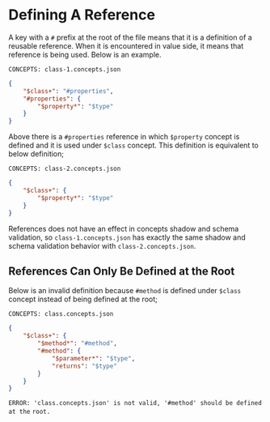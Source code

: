 # Defining A Reference

A key with a `#` prefix at the root of the file means that it is a definition of
a reusable reference. When it is encountered in value side, it means that
reference is being used. Below is an example.

`CONCEPTS: class-1.concepts.json`

```json name="class-1.concepts.json"
{
    "$class+": "#properties",
    "#properties": {
        "$property*": "$type"
    }
}
```

Above there is a `#properties` reference in which `$property` concept is
defined and it is used under `$class` concept. This definition is equivalent to
below definition;

`CONCEPTS: class-2.concepts.json`

```json name="class-2.concepts.json"
{
    "$class+": {
        "$property*": "$type"
    }
}
```

References does not have an effect in concepts shadow and schema validation, so
`class-1.concepts.json` has exactly the same shadow and schema validation
behavior with `class-2.concepts.json`.

## References Can Only Be Defined at the Root

Below is an invalid definition because `#method` is defined under `$class`
concept instead of being defined at the root;

`CONCEPTS: class.concepts.json`

```json name="root/class.concepts.json"
{
    "$class+": {
        "$method*": "#method",
        "#method": {
            "$parameter*": "$type",
            "returns": "$type"
        }
    }
}
```

`ERROR: 'class.concepts.json' is not valid, '#method' should be defined at the`
`root.`
